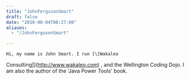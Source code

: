 ```yaml
---
title: "JohnFergusonSmart"
draft: false
date: "2010-08-04T08:27:00"
aliases:
  - "/JohnFergusonSmart"

---
```

    Hi, my name is John Smart. I run [\[Wakaleo
Consulting\]](http://www.wakaleo.com) , and the Wellington Coding Dojo.
I am also the author of the 'Java Power Tools' book.
